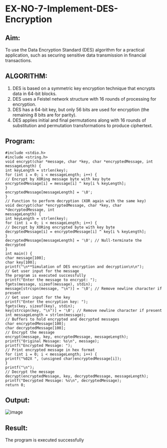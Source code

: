 # EX-NO-7-Implement-DES-Encryption

## Aim:

To use the Data Encryption Standard (DES) algorithm for a practical application, such as securing sensitive data transmission in financial transactions.

## ALGORITHM:

1. DES is based on a symmetric key encryption technique that encrypts data in 64-bit blocks.
2. DES uses a Feistel network structure with 16 rounds of processing for encryption.
3. DES has a 64-bit key, but only 56 bits are used for encryption (the remaining 8 bits are for parity).
4. DES applies initial and final permutations along with 16 rounds of substitution and permutation transformations to produce ciphertext.

## Program:

```
#include <stdio.h>
#include <string.h>
void encrypt(char *message, char *key, char *encryptedMessage, int
messageLength) {
int keyLength = strlen(key);
for (int i = 0; i < messageLength; i++) {
// Encrypt by XORing message byte with key byte
encryptedMessage[i] = message[i] ^ key[i % keyLength];
}
encryptedMessage[messageLength] = '\0';
}
// Function to perform decryption (XOR again with the same key)
void decrypt(char *encryptedMessage, char *key, char *decryptedMessage, int
messageLength) {
int keyLength = strlen(key);
for (int i = 0; i < messageLength; i++) {
// Decrypt by XORing encrypted byte with key byte
decryptedMessage[i] = encryptedMessage[i] ^ key[i % keyLength];
}
decryptedMessage[messageLength] = '\0'; // Null-terminate the decrypted
}
int main() {
char message[100];
char key[100];
printf("\n**Simulation of DES encryption and decryption\n\n");
// Get user input for the message
The program is executed successfully
printf("Enter the message to encrypt: ");
fgets(message, sizeof(message), stdin);
message[strcspn(message, "\n")] = '\0'; // Remove newline character if present
// Get user input for the key
printf("Enter the encryption key: ");
fgets(key, sizeof(key), stdin);
key[strcspn(key, "\n")] = '\0'; // Remove newline character if present
int messageLength = strlen(message);
// Buffers to hold encrypted and decrypted messages
char encryptedMessage[100];
char decryptedMessage[100];
// Encrypt the message
encrypt(message, key, encryptedMessage, messageLength);
printf("Original Message: %s\n", message);
printf("Encrypted Message: ");
// Print encrypted message in hex format
for (int i = 0; i < messageLength; i++) {
printf("%02X ", (unsigned char)encryptedMessage[i]);
}
printf("\n");
// Decrypt the message
decrypt(encryptedMessage, key, decryptedMessage, messageLength);
printf("Decrypted Message: %s\n", decryptedMessage);
return 0;
```

## Output:

![image](https://github.com/user-attachments/assets/fb0c864e-609d-4a63-8ffd-a9996d5b3ae3)



## Result:
  The program is executed successfully

